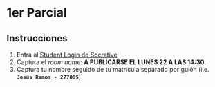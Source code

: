 # 1er Parcial

## Instrucciones
1. Entra al [Student Login de Socrative](https://b.socrative.com/login/student/)
2. Captura el _room name:_ **A PUBLICARSE EL LUNES 22 A LAS 14:30**.
3. Captura tu nombre seguido de tu matrícula separado por guión (i.e. **`Jesús Ramos - 277095`**)
